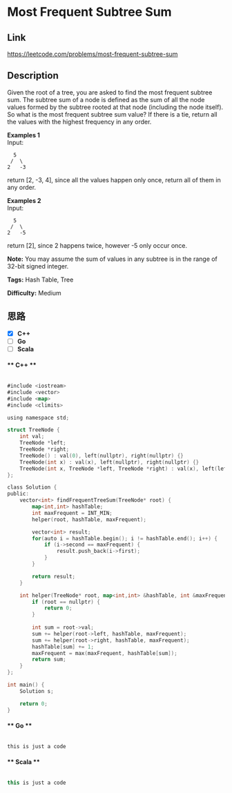 


# Most Frequent Subtree Sum

## Link

https://leetcode.com/problems/most-frequent-subtree-sum


## Description

Given the root of a tree, you are asked to find the most frequent subtree sum.
The subtree sum of a node is defined as the sum of all the node values formed
by the subtree rooted at that node (including the node itself). So what is the
most frequent subtree sum value? If there is a tie, return all the values with
the highest frequency in any order.

**Examples 1**  
Input:
              5     /  \    2   -3    

return [2, -3, 4], since all the values happen only once, return all of them
in any order.

**Examples 2**  
Input:
              5     /  \    2   -5    

return [2], since 2 happens twice, however -5 only occur once.

**Note:** You may assume the sum of values in any subtree is in the range of
32-bit signed integer.


**Tags:** Hash Table, Tree

**Difficulty:** Medium

## 思路

[title]: https://leetcode.com/problems/most-frequent-subtree-sum


- [X] **C++**
- [ ] **Go**
- [ ] **Scala**

<!-- tabs:start -->

#### ** C++ **

``` go

#include <iostream>
#include <vector>
#include <map>
#include <climits>

using namespace std;

struct TreeNode {
    int val;
    TreeNode *left;
    TreeNode *right;
    TreeNode() : val(0), left(nullptr), right(nullptr) {}
    TreeNode(int x) : val(x), left(nullptr), right(nullptr) {}
    TreeNode(int x, TreeNode *left, TreeNode *right) : val(x), left(left), right(right) {}
};

class Solution {
public:
    vector<int> findFrequentTreeSum(TreeNode* root) {
        map<int,int> hashTable;
        int maxFrequent = INT_MIN;
        helper(root, hashTable, maxFrequent);

        vector<int> result;
        for(auto i = hashTable.begin(); i != hashTable.end(); i++) {
            if (i->second == maxFrequent) {
                result.push_back(i->first);
            }
        }

        return result;
    }

    int helper(TreeNode* root, map<int,int> &hashTable, int &maxFrequent) {
        if (root == nullptr) {
            return 0;
        }
        
        int sum = root->val;
        sum += helper(root->left, hashTable, maxFrequent);
        sum += helper(root->right, hashTable, maxFrequent);
        hashTable[sum] += 1;
        maxFrequent = max(maxFrequent, hashTable[sum]);
        return sum;
    }
};

int main() {
    Solution s;

    return 0;
}


```

#### ** Go **

``` go

this is just a code

```

#### ** Scala **

``` scala

this is just a code

```

<!-- tabs:end -->
